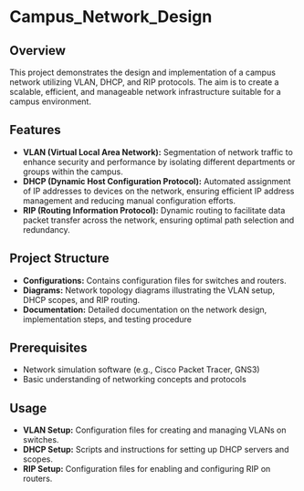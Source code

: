 # Campus_Network_Design

## Overview

This project demonstrates the design and implementation of a campus network utilizing VLAN, DHCP, and RIP protocols. The aim is to create a scalable, efficient, and manageable network infrastructure suitable for a campus environment.

## Features

- **VLAN (Virtual Local Area Network):** Segmentation of network traffic to enhance security and performance by isolating different departments or groups within the campus.
- **DHCP (Dynamic Host Configuration Protocol):** Automated assignment of IP addresses to devices on the network, ensuring efficient IP address management and reducing manual configuration efforts.
- **RIP (Routing Information Protocol):** Dynamic routing to facilitate data packet transfer across the network, ensuring optimal path selection and redundancy.

## Project Structure

- **Configurations:** Contains configuration files for switches and routers.
- **Diagrams:** Network topology diagrams illustrating the VLAN setup, DHCP scopes, and RIP routing.
- **Documentation:** Detailed documentation on the network design, implementation steps, and testing procedure

## Prerequisites

- Network simulation software (e.g., Cisco Packet Tracer, GNS3)
- Basic understanding of networking concepts and protocols

## Usage

- **VLAN Setup:** Configuration files for creating and managing VLANs on switches.
- **DHCP Setup:** Scripts and instructions for setting up DHCP servers and scopes.
- **RIP Setup:** Configuration files for enabling and configuring RIP on routers.

